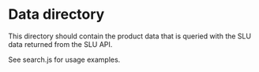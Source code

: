 # Data directory

This directory should contain the product data that is queried with the
SLU data returned from the SLU API.

See search.js for usage examples.
